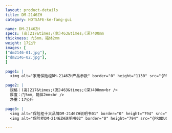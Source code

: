 ```yaml
---
layout: product-details
title: DM-2146ZH
category: HOTSAFE-ke-fang-gui

name: DM-2146ZH
specs: (高)217&times;(宽)463&times;(深)400mm
thickness: 门5mm，箱体2mm
weight: 17公斤
images: [
["dm2146-01.jpg"],
["dm2146-02.jpg"],
]

page1: |
  <img alt="家用保险柜DM-2146ZH产品参数" border="0" height="1130" src="{PRODUCT_IMAGES}twcps1.jpg" width="538" />

page2: |
  规格：(高)217&times;(宽)463&times;(深)400mm<br />
  厚度：门5mm，箱体2mm<br />
  净重：17公斤

page3: |
  <img alt="保险柜十大品牌DM-2146ZH说明书01" border="0" height="794" src="{PRODUCT_IMAGES}dm2146-sm01.jpg" width="538" /><br />
  <img alt="保险柜DM-2146ZH说明书02" border="0" height="794" src="{PRODUCT_IMAGES}dm2146-sm02.jpg" width="538" />

---
```

